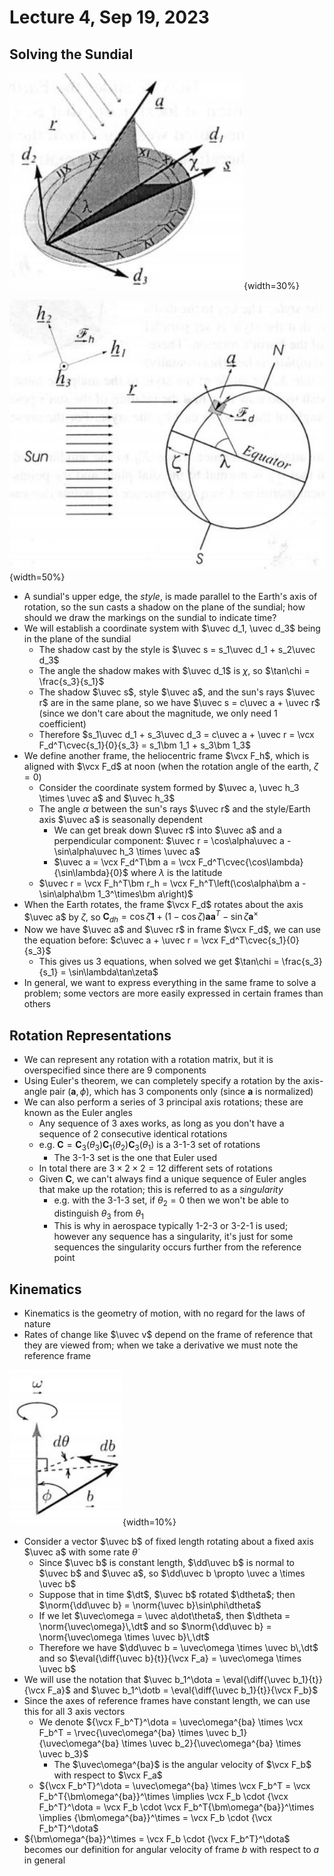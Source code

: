 # Lecture 4, Sep 19, 2023

## Solving the Sundial

![A sundial.](imgs/lec4_1.png){width=30%}

![The geometry of the sundial.](imgs/lec4_2.png){width=50%}

* A sundial's upper edge, the *style*, is made parallel to the Earth's axis of rotation, so the sun casts a shadow on the plane of the sundial; how should we draw the markings on the sundial to indicate time?
* We will establish a coordinate system with $\uvec d_1, \uvec d_3$ being in the plane of the sundial
	* The shadow cast by the style is $\uvec s = s_1\uvec d_1 + s_2\uvec d_3$
	* The angle the shadow makes with $\uvec d_1$ is $\chi$, so $\tan\chi = \frac{s_3}{s_1}$
	* The shadow $\uvec s$, style $\uvec a$, and the sun's rays $\uvec r$ are in the same plane, so we have $\uvec s = c\uvec a + \uvec r$ (since we don't care about the magnitude, we only need 1 coefficient)
	* Therefore $s_1\uvec d_1 + s_3\uvec d_3 = c\uvec a + \uvec r = \vcx F_d^T\cvec{s_1}{0}{s_3} = s_1\bm 1_1 + s_3\bm 1_3$
* We define another frame, the heliocentric frame $\vcx F_h$, which is aligned with $\vcx F_d$ at noon (when the rotation angle of the earth, $\zeta = 0$)
	* Consider the coordinate system formed by $\uvec a, \uvec h_3 \times \uvec a$ and $\uvec h_3$
	* The angle $\alpha$ between the sun's rays $\uvec r$ and the style/Earth axis $\uvec a$ is seasonally dependent
		* We can get break down $\uvec r$ into $\uvec a$ and a perpendicular component: $\uvec r = \cos\alpha\uvec a - \sin\alpha\uvec h_3 \times \uvec a$
		* $\uvec a = \vcx F_d^T\bm a = \vcx F_d^T\cvec{\cos\lambda}{\sin\lambda}{0}$ where $\lambda$ is the latitude
	* $\uvec r = \vcx F_h^T\bm r_h = \vcx F_h^T\left(\cos\alpha\bm a - \sin\alpha\bm 1_3^\times\bm a\right)$
* When the Earth rotates, the frame $\vcx F_d$ rotates about the axis $\uvec a$ by $\zeta$, so $\bm C_{dh} = \cos\zeta\bm 1 + (1 - \cos\zeta)\bm a\bm a^T - \sin\zeta\bm a^\times$
* Now we have $\uvec a$ and $\uvec r$ in frame $\vcx F_d$, we can use the equation before: $c\uvec a + \uvec r = \vcx F_d^T\cvec{s_1}{0}{s_3}$
	* This gives us 3 equations, when solved we get $\tan\chi = \frac{s_3}{s_1} = \sin\lambda\tan\zeta$
* In general, we want to express everything in the same frame to solve a problem; some vectors are more easily expressed in certain frames than others

## Rotation Representations

* We can represent any rotation with a rotation matrix, but it is overspecified since there are 9 components
* Using Euler's theorem, we can completely specify a rotation by the axis-angle pair $(\bm a, \phi)$, which has 3 components only (since $\bm a$ is normalized)
* We can also perform a series of 3 principal axis rotations; these are known as the Euler angles
	* Any sequence of 3 axes works, as long as you don't have a sequence of 2 consecutive identical rotations
	* e.g. $\bm C = \bm C_3(\theta _3)\bm C_1(\theta _2)\bm C_3(\theta _1)$ is a 3-1-3 set of rotations
		* The 3-1-3 set is the one that Euler used
	* In total there are $3 \times 2 \times 2 = 12$ different sets of rotations
	* Given $\bm C$, we can't always find a unique sequence of Euler angles that make up the rotation; this is referred to as a *singularity*
		* e.g. with the 3-1-3 set, if $\theta _2 = 0$ then we won't be able to distinguish $\theta _3$ from $\theta _1$
		* This is why in aerospace typically 1-2-3 or 3-2-1 is used; however any sequence has a singularity, it's just for some sequences the singularity occurs further from the reference point

## Kinematics

* Kinematics is the geometry of motion, with no regard for the laws of nature
* Rates of change like $\uvec v$ depend on the frame of reference that they are viewed from; when we take a derivative we must note the reference frame

![Vector of a fixed length in rotation.](imgs/lec4_3.png){width=10%}

* Consider a vector $\uvec b$ of fixed length rotating about a fixed axis $\uvec a$ with some rate $\dot\theta$
	* Since $\uvec b$ is constant length, $\dd\uvec b$ is normal to $\uvec b$ and $\uvec a$, so $\dd\uvec b \propto \uvec a \times \uvec b$
	* Suppose that in time $\dt$, $\uvec b$ rotated $\dtheta$; then $\norm{\dd\uvec b} = \norm{\uvec b}\sin\phi\dtheta$
	* If we let $\uvec\omega = \uvec a\dot\theta$, then $\dtheta = \norm{\uvec\omega}\,\dt$ and so $\norm{\dd\uvec b} = \norm{\uvec\omega \times \uvec b}\,\dt$
	* Therefore we have $\dd\uvec b = \uvec\omega \times \uvec b\,\dt$ and so $\eval{\diff{\uvec b}{t}}{\vcx F_a} = \uvec\omega \times \uvec b$
* We will use the notation that $\uvec b_1^\dota = \eval{\diff{\uvec b_1}{t}}{\vcx F_a}$ and $\uvec b_1^\dotb = \eval{\diff{\uvec b_1}{t}}{\vcx F_b}$
* Since the axes of reference frames have constant length, we can use this for all 3 axis vectors
	* We denote ${\vcx F_b^T}^\dota = \uvec\omega^{ba} \times \vcx F_b^T = \rvec{\uvec\omega^{ba} \times \uvec b_1}{\uvec\omega^{ba} \times \uvec b_2}{\uvec\omega^{ba} \times \uvec b_3}$
		* The $\uvec\omega^{ba}$ is the angular velocity of $\vcx F_b$ with respect to $\vcx F_a$
	* ${\vcx F_b^T}^\dota = \uvec\omega^{ba} \times \vcx F_b^T = \vcx F_b^T{\bm\omega^{ba}}^\times \implies \vcx F_b \cdot {\vcx F_b^T}^\dota = \vcx F_b \cdot \vcx F_b^T{\bm\omega^{ba}}^\times \implies {\bm\omega^{ba}}^\times = \vcx F_b \cdot {\vcx F_b^T}^\dota$
* ${\bm\omega^{ba}}^\times = \vcx F_b \cdot {\vcx F_b^T}^\dota$ becomes our definition for angular velocity of frame $b$ with respect to $a$ in general

